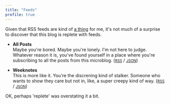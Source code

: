 ```yaml
---
title: "Feeds"
profile: true
---
```


Given that RSS feeds are kind of [a thing][post] for me, it's not much of a
surprise to discover that this blog is replete with feeds.

[post]: https://articles.inqk.net/2020/02/06/rss-and-newsletters.html

- **All Posts**  
  Maybe you're bored. Maybe you're lonely. I'm not here to judge.
  Whatever reason it is, you've found yourself in a place where you're
  subscribing to all the posts from this microblog.
  ([<small>RSS</small>][rss-ap] / [<small>JSON</small>][json-ap])

- **Weeknotes**  
  This is more like it. You're the discrening kind of stalker.
  Someone who wants to show they care but not in, like, a super creepy kind of
  way. ([<small>RSS</small>][rss-wn] / [<small>JSON</small>][json-wn])

[rss-ap]: https://updates.inqk.net/feed.xml
[json-ap]: https://updates.inqk.net/feed.json

[rss-wn]: https://updates.inqk.net/feeds/weeknotes.xml
[json-wn]: https://updates.inqk.net/feeds/weeknotes.json

OK, perhaps 'replete' was overstating it a bit.
